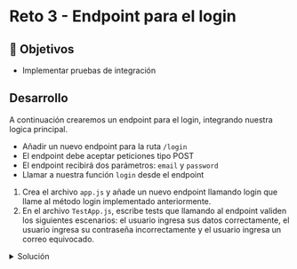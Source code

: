 # Reto 3 - Endpoint para el login

## :dart: Objetivos

- Implementar pruebas de integración

## Desarrollo

A continuación crearemos un endpoint para el login, integrando nuestra logica principal.

- Añadir un nuevo endpoint para la ruta `/login`
- El endpoint debe aceptar peticiones tipo POST
- El endpoint recibirá dos parámetros: `email` y `password`
- Llamar a nuestra función `login` desde el endpoint

1. Crea el archivo `app.js` y añade un nuevo endpoint llamando login que llame al método login implementado
   anteriormente.
2. En el archivo `TestApp.js`, escribe tests que llamando al endpoint validen los siguientes escenarios: el usuario
   ingresa sus datos correctamente, el usuario ingresa su contraseña incorrectamente y el usuario ingresa un correo
   equivocado.

<details>
  <summary>Solución</summary>

`app.js`

```javascript

const {login} = require("./Login");
const express = require('express')
const bodyParser = require('body-parser');
const port = 3000
const app = express()
app.use(bodyParser.urlencoded({extended: true}))
app.use(bodyParser.json())
app.use(bodyParser.raw())

app.get('/', (req, res) => {
    res.send('Hello World!')
})

app.post('/login', (req, res) => {
    const userCredentials = {email: req.body.email, password: req.body.password}
    const response = login(userCredentials)
    res.send(response)
})

app.listen(port, () => {
    console.log(`Example app listening at http://localhost:${port}`)
})

```

`TestApp.js`

```javascript

const axios = require('axios');
const {login} = require("./Login");

const executeTest = async (input, expectedOutput, functionToExecute) => {
    const actualOutput = await functionToExecute(input)

    if (actualOutput !== expectedOutput) {
        console.log(`Test fail. Expected output: ${expectedOutput}  actual output: ${actualOutput}`)
    } else {
        console.log("Test pass")
    }
}

const makePostApiCall = async (userCredentials) => {
    const response = await axios.post('http://localhost:3000/login', userCredentials)
    return response.data
}

const testReturnsSuccessMessageWhenUserLogsInWithValidEmailAndPassword = () => {
    const userCredentials = {email: "myemail@mail.com", password: "securePassword"}
    const successMessage = "Bienvenido al sistema"
    executeTest(userCredentials, successMessage, makePostApiCall)
}

const testReturnsInvalidPasswordMessageWhenUserLogsInWithValidEmailAndPassword = () => {
    const userCredentials = {email: "myemail@mail.com", password: "invalidPassword"}
    const successMessage = "Contraseña incorrecta"
    executeTest(userCredentials, successMessage, makePostApiCall)
}

const testReturnsUserNotFoundMessageWhenUserLogsInWithValidEmailAndPassword = () => {
    const userCredentials = {email: "unregistered_user@mail.com", password: "securePassword"}
    const successMessage = "Usuario no registrado"
    executeTest(userCredentials, successMessage, makePostApiCall)
}


testReturnsSuccessMessageWhenUserLogsInWithValidEmailAndPassword()
testReturnsInvalidPasswordMessageWhenUserLogsInWithValidEmailAndPassword()
testReturnsUserNotFoundMessageWhenUserLogsInWithValidEmailAndPassword()



```

</details>
